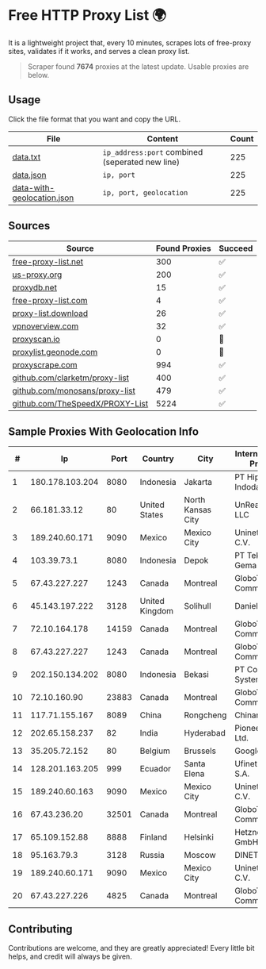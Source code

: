 
# Free HTTP Proxy List 🌍

It is a lightweight project that, every 10 minutes, scrapes lots of free-proxy sites, validates if it works, and serves a clean proxy list.


> Scraper found **7674** proxies at the latest update. Usable proxies are below.

## Usage

Click the file format that you want and copy the URL.


|File|Content|Count|
|----|-------|-----|
|[data.txt](https://raw.githubusercontent.com/themiralay/Proxy-List-World/master/data.txt)|`ip_address:port` combined (seperated new line)|225|
|[data.json](https://raw.githubusercontent.com/themiralay/Proxy-List-World/master/data.json)|`ip, port`|225|
|[data-with-geolocation.json](https://raw.githubusercontent.com/themiralay/Proxy-List-World/master/data-with-geolocation.json)|`ip, port, geolocation`|225|

## Sources

|Source|Found Proxies|Succeed|
|------|-------------|-------|
|[free-proxy-list.net](https://free-proxy-list.net)|300|✅|
|[us-proxy.org](https://www.us-proxy.org)|200|✅|
|[proxydb.net](http://proxydb.net)|15|✅|
|[free-proxy-list.com](https://free-proxy-list.com/?page=&port=&type%5B%5D=http&type%5B%5D=https&up_time=0&search=Search)|4|✅|
|[proxy-list.download](https://www.proxy-list.download/HTTP)|26|✅|
|[vpnoverview.com](https://vpnoverview.com/privacy/anonymous-browsing/free-proxy-servers)|32|✅|
|[proxyscan.io](https://www.proxyscan.io)|0|🚫|
|[proxylist.geonode.com](https://proxylist.geonode.com/api/proxy-list?limit=300&page=1&sort_by=lastChecked&sort_type=desc&protocols=http,https)|0|🚫|
|[proxyscrape.com](https://api.proxyscrape.com/v2/?request=displayproxies&protocol=http&timeout=10000&country=all&ssl=all&anonymity=all)|994|✅|
|[github.com/clarketm/proxy-list](https://raw.githubusercontent.com/clarketm/proxy-list/master/proxy-list-raw.txt)|400|✅|
|[github.com/monosans/proxy-list](https://raw.githubusercontent.com/monosans/proxy-list/main/proxies/http.txt)|479|✅|
|[github.com/TheSpeedX/PROXY-List](https://raw.githubusercontent.com/TheSpeedX/PROXY-List/master/http.txt)|5224|✅|


## Sample Proxies With Geolocation Info

|#|Ip|Port|Country|City|Internet Service Provider|
|-|--|----|-------|----|-------------------------|
|1|180.178.103.204|8080|Indonesia|Jakarta|PT Hipernet Indodata|
|2|66.181.33.12|80|United States|North Kansas City|UnReal Servers, LLC|
|3|189.240.60.171|9090|Mexico|Mexico City|Uninet S.A. de C.V.|
|4|103.39.73.1|8080|Indonesia|Depok|PT Teknologi Gema Informasi|
|5|67.43.227.227|1243|Canada|Montreal|GloboTech Communications|
|6|45.143.197.222|3128|United Kingdom|Solihull|Daniel Jackson|
|7|72.10.164.178|14159|Canada|Montreal|GloboTech Communications|
|8|67.43.227.227|1243|Canada|Montreal|GloboTech Communications|
|9|202.150.134.202|8080|Indonesia|Bekasi|PT Comtronics Systems|
|10|72.10.160.90|23883|Canada|Montreal|GloboTech Communications|
|11|117.71.155.167|8089|China|Rongcheng|Chinanet|
|12|202.65.158.237|82|India|Hyderabad|Pioneer Elabs Ltd.|
|13|35.205.72.152|80|Belgium|Brussels|Google LLC|
|14|128.201.163.205|999|Ecuador|Santa Elena|Ufinet Panama S.A.|
|15|189.240.60.163|9090|Mexico|Mexico City|Uninet S.A. de C.V.|
|16|67.43.236.20|32501|Canada|Montreal|GloboTech Communications|
|17|65.109.152.88|8888|Finland|Helsinki|Hetzner Online GmbH|
|18|95.163.79.3|3128|Russia|Moscow|DINET|
|19|189.240.60.171|9090|Mexico|Mexico City|Uninet S.A. de C.V.|
|20|67.43.227.226|4825|Canada|Montreal|GloboTech Communications|



## Contributing

Contributions are welcome, and they are greatly appreciated! Every
little bit helps, and credit will always be given.

